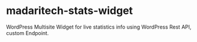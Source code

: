 # madaritech-stats-widget
WordPress Multisite Widget for live statistics info using WordPress Rest API, custom Endpoint.
